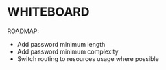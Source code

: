 # WHITEBOARD

ROADMAP:
- Add password minimum length
- Add password minimum complexity
- Switch routing to resources usage where possible
